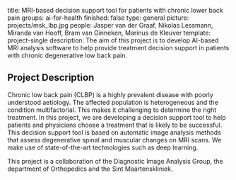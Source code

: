 title: MRI-based decision support tool for patients with chronic lower back pain
groups: ai-for-health 
finished: false
type: general
picture: projects/msk_lbp.jpg
people: Jasper van der Graaf, Nikolas Lessmann, Miranda van Hooff, Bram van Ginneken, Marinus de Kleuver 
template: project-single
description: The aim of this project is to develop AI-based MRI analysis software to help provide treatment decision support in patients with chronic degenerative low back pain.

## Project Description

Chronic low back pain (CLBP) is a highly prevalent disease with poorly understood aetiology. The affected population is heterogeneous and the condition multifactorial. This makes it challenging to determine the right treatment. In this project, we are developing a decision support tool to help patients and physicians choose a treatment that is likely to be successful. This decision support tool is based on automatic image analysis methods that assess degenerative spinal and muscular changes on MRI scans. We make use of state-of-the-art technologies such as deep learning.

This project is a collaboration of the Diagnostic Image Analysis Group, the department of Orthopedics and the Sint Maartenskliniek.
